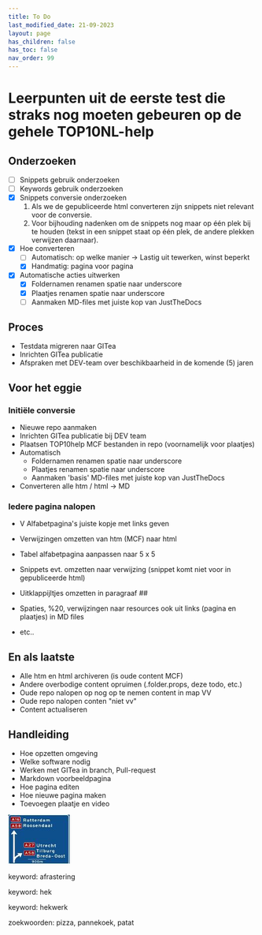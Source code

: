 ```yaml
---
title: To Do
last_modified_date: 21-09-2023
layout: page
has_children: false
has_toc: false
nav_order: 99
---
```


# Leerpunten uit de eerste test die straks nog moeten gebeuren op de gehele TOP10NL-help

## Onderzoeken
- [ ] Snippets gebruik onderzoeken
- [ ] Keywords gebruik onderzoeken
- [x] Snippets conversie onderzoeken
   1. Als we de gepubliceerde html converteren zijn snippets niet relevant voor de conversie.
   2. Voor bijhouding nadenken om de snippets nog maar op één plek bij te houden (tekst in een snippet staat op één plek, de andere plekken verwijzen daarnaar).
- [x] Hoe converteren
   - [ ] Automatisch: op welke manier -> Lastig uit tewerken, winst beperkt
   - [x] Handmatig: pagina voor pagina
- [x] Automatische acties uitwerken
   - [x] Foldernamen renamen spatie naar underscore
   - [x] Plaatjes renamen spatie naar underscore
   - [ ] Aanmaken MD-files met juiste kop van JustTheDocs
  
## Proces
- Testdata migreren naar GITea
- Inrichten GITea publicatie
- Afspraken met DEV-team over beschikbaarheid in de komende (5) jaren

## Voor het eggie
### Initiële conversie
- Nieuwe repo aanmaken
- Inrichten GITea publicatie bij DEV team
- Plaatsen TOP10help MCF bestanden in repo (voornamelijk voor plaatjes)
- Automatisch
  - Foldernamen renamen spatie naar underscore
  - Plaatjes renamen spatie naar underscore
  - Aanmaken 'basis' MD-files met juiste kop van JustTheDocs
- Converteren alle htm / html -> MD

### Iedere pagina nalopen
- V Alfabetpagina's juiste kopje met links geven
- Verwijzingen omzetten van htm (MCF) naar html
- Tabel alfabetpagina aanpassen naar 5 x 5

- Snippets evt. omzetten naar verwijzing (snippet komt niet voor in gepubliceerde  html)
- Uitklappijltjes omzetten in paragraaf ##
- Spaties, %20, verwijzingen naar resources ook uit links (pagina en plaatjes) in MD files
- etc..

## En als laatste
- Alle htm en html archiveren (is oude content MCF)
- Andere overbodige content opruimen (.folder.props, deze todo, etc.)
- Oude repo nalopen op nog op te nemen content in map VV
- Oude repo nalopen conten "niet vv"
- Content actualiseren

## Handleiding

- Hoe opzetten omgeving
- Welke software nodig
- Werken met GITea in branch, Pull-request
- Markdown voorbeeldpagina
- Hoe pagina editen
- Hoe nieuwe pagina maken
- Toevoegen plaatje en video


[![Video](../verkenningsvoorschriften/A/A-Wegnummer/foto_A_wegnummers_125x100.jpg)](WFM.mp4)


<!--
keyword: testje
keyword: woord
-->

keyword: afrastering

keyword: hek

keyword: hekwerk


zoekwoorden: pizza, pannekoek, patat
